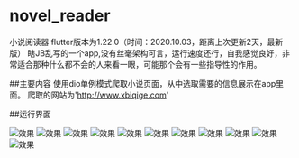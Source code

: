 # novel_reader

小说阅读器
flutter版本为1.22.0（时间：2020.10.03，距离上次更新2天，最新版）
瞎JB乱写的一个app,没有丝毫架构可言，运行速度还行，自我感觉良好，非常适合那种什么都不会的人来看一眼，可能那个会有一些指导性的作用。

##主要内容
使用dio单例模式爬取小说页面，从中选取需要的信息展示在app里面。
爬取的网站为'http://www.xbiqige.com'

##运行界面

![效果](https://github.com/wanghuzhen/myBookReader/blob/master/screen_shot/Screenshot_1601715253.png)
![效果](https://github.com/wanghuzhen/myBookReader/blob/master/screen_shot/Screenshot_1601715260.png)
![效果](https://github.com/wanghuzhen/myBookReader/blob/master/screen_shot/Screenshot_1601715263.png)
![效果](https://github.com/wanghuzhen/myBookReader/blob/master/screen_shot/Screenshot_1601715277.png)
![效果](https://github.com/wanghuzhen/myBookReader/blob/master/screen_shot/Screenshot_1601715291.png)
![效果](https://github.com/wanghuzhen/myBookReader/blob/master/screen_shot/Screenshot_1601715298.png)
![效果](https://github.com/wanghuzhen/myBookReader/blob/master/screen_shot/Screenshot_1601715320.png)
![效果](https://github.com/wanghuzhen/myBookReader/blob/master/screen_shot/Screenshot_1601715334.png)
![效果](https://github.com/wanghuzhen/myBookReader/blob/master/screen_shot/Screenshot_1601715338.png)
![效果](https://github.com/wanghuzhen/myBookReader/blob/master/screen_shot/Screenshot_1601715351.png)
![效果](https://github.com/wanghuzhen/myBookReader/blob/master/screen_shot/Screenshot_1601715355.png)
